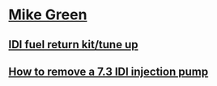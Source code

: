 # [Mike Green](https://www.youtube.com/channel/UCubrUX3-x32aMWsxTy6UE5Q)

## [IDI fuel return kit/tune up](https://youtu.be/95CmZ9ujyEM)

## [How to remove a 7.3 IDI injection pump](https://youtu.be/KIfvsSuOWvc)
